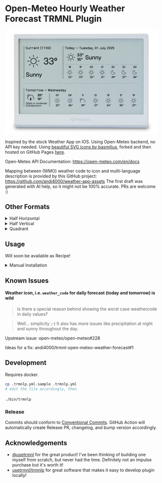 # Open-Meteo Hourly Weather Forecast TRMNL Plugin

![preview full](assets/preview_full.png)

Inspired by the stock Weather App on IOS. Using Open-Meteo backend, no API key needed.
Using [beautiful SVG icons by basmilius](https://github.com/basmilius/weather-icons), forked and
then hosted on GitHub Pages [here](https://github.com/andi4000/weather-icons).

Open-Meteo API Documentation: https://open-meteo.com/en/docs

Mapping between (WMO) weather code to icon and multi-language description is provided by this
GitHub project: https://github.com/andi4000/weather-app-assets
The first draft was generated with AI help, so it might not be 100% accurate. PRs are welcome :)

## Other Formats
<details>
<summary>Half Horizontal</summary>

![half horizontal](assets/preview_half_horizontal.png)
</details>

<details>
<summary>Half Vertical</summary>

![half vertical](assets/preview_half_vertical.png)
</details>

<details>
<summary>Quadrant</summary>

![quadrant](assets/preview_quadrant.png)
</details>

## Usage

Will soon be available as Recipe!

<details>
<summary>Manual Installation</summary>

1. Download plugin zip file from [release page](https://github.com/andi4000/trmnl-open-meteo-weather-forecast/releases)
1. Import zip file into your TRMNL Private Plugin (Plugins > Private Plugin > Import New)
1. Enter the Latitude and Longitude of your location
1. Configure other fields as needed
1. **NOTE**: if you see "Liquid error" messages on display, it is because TRMNL server hasn't fetched the weather data yet. Wait a few minutes or force update via link on the sidebar.
1. ?
1. Profit
</details>

## Known Issues
#### Weather icon, i.e. `weather_code` for daily forecast (today and tomorrow) is wild
> Is there a special reason behind showing the worst case weathercode in daily values?

> Well... simplicity ;-) It also has more issues like precipitation at night and sunny throughout the day.

Upstream issue: open-meteo/open-meteo#228

Ideas for a fix: andi4000/trmnl-open-meteo-weather-forecast#1


## Development
Requires docker.

```bash
cp .trmnlp.yml.sample .trmnlp.yml
# edit the file accordingly, then

./bin/trmnlp
```

### Release
Commits should conform to [Conventional Commits](https://www.conventionalcommits.org). GitHub Action will automatically create Release PR, changelog, and bump version accordingly.

## Acknowledgements
- [@usetrmnl](https://github.com/usetrmnl) for the great product! I've been thinking of building one myself from scratch, but never had the time. Definitely not an impulse purchase but it's worth it!
- [usetrmnl/trmnlp](https://github.com/usetrmnl/trmnlp) for great software that makes it easy to develop plugin locally!
